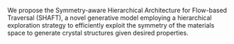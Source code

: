 We propose the Symmetry-aware Hierarchical Architecture for Flow-based Traversal (SHAFT), a novel generative model employing a hierarchical exploration strategy to efficiently exploit the symmetry of the materials space to generate crystal structures given desired properties. 
